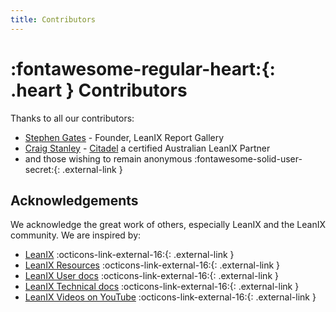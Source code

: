 ```yaml
---
title: Contributors
---
```


# :fontawesome-regular-heart:{: .heart } Contributors 

Thanks to all our contributors:

- [Stephen Gates](https://www.linkedin.com/in/sdgates/) - Founder, LeanIX Report Gallery
- [Craig Stanley](https://www.linkedin.com/in/c-stanley/) - [Citadel](https://citadelgroup.com.au/eaaas/) a certified Australian LeanIX Partner
- and those wishing to remain anonymous :fontawesome-solid-user-secret:{: .external-link } 

## Acknowledgements

We acknowledge the great work of others, especially LeanIX and the LeanIX community. We are inspired by:

- [LeanIX](https://www.leanix.net/en/) :octicons-link-external-16:{: .external-link } 
- [LeanIX Resources](https://www.leanix.net/en/resources/download) :octicons-link-external-16:{: .external-link } 
- [LeanIX User docs](https://docs.leanix.net/) :octicons-link-external-16:{: .external-link } 
- [LeanIX Technical docs](https://dev.leanix.net/docs) :octicons-link-external-16:{: .external-link } 
- [LeanIX Videos on YouTube](https://www.youtube.com/channel/UCuQgcdrp4Pf9-6ygAPC0PYA) :octicons-link-external-16:{: .external-link } 
